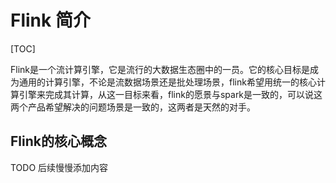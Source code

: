 # Flink 简介
[TOC]

Flink是一个流计算引擎，它是流行的大数据生态圈中的一员。它的核心目标是成为通用的计算引擎，不论是流数据场景还是批处理场景，flink希望用统一的核心计算引擎来完成其计算，从这一目标来看，flink的愿景与spark是一致的，可以说这两个产品希望解决的问题场景是一致的，这两者是天然的对手。

## Flink的核心概念

TODO 后续慢慢添加内容